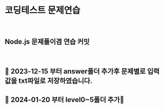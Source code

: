﻿# 코딩테스트 문제연습

<br>

##  Node.js 문제풀이겸 연습 커밋
<br>

## 🚩 2023-12-15 부터 answer폴더 추가후 문제별로 입력값을 txt파일로 저장하였습니다.

## 🚩 2024-01-20 부터 level0~5폴더 추가🎀
